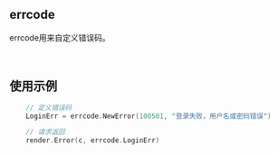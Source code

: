 ## errcode

errcode用来自定义错误码。

<br>

## 使用示例

```go
    // 定义错误码
    LoginErr = errcode.NewError(100501, "登录失败，用户名或密码错误")

    // 请求返回
    render.Error(c, errcode.LoginErr)
```